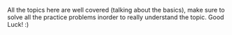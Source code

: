 All the topics here are well covered (talking about the basics), make sure to solve all the practice problems inorder to really understand the topic.
Good Luck!
:)
